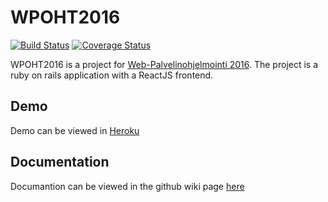 # WPOHT2016

[![Build Status](https://travis-ci.org/makeus/WPOHT2016.svg?branch=master)](https://travis-ci.org/makeus/WPOHT2016)
[![Coverage Status](https://coveralls.io/repos/github/makeus/WPOHT2016/badge.svg?branch=master)](https://coveralls.io/github/makeus/WPOHT2016?branch=master)

WPOHT2016 is a project for [Web-Palvelinohjelmointi 2016](https://github.com/mluukkai/WebPalvelinohjelmointi2016/wiki/projekti). The project is a ruby on rails application with a ReactJS frontend.

## Demo

Demo can be viewed in [Heroku](https://wpoht2016.herokuapp.com/)

## Documentation

Documantion can be viewed in the github wiki page [here](https://github.com/makeus/WPOHT2016/wiki)

